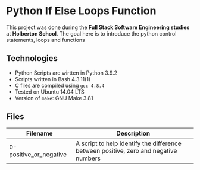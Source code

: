 # Python If Else Loops Function

This project was done during the **Full Stack Software Engineering studies** at **Holberton School**. The goal here is to introduce the python control statements, loops and functions

## Technologies
* Python Scripts are wirtten in Python 3.9.2
* Scripts written in Bash 4.3.11(1)
* C files are compiled using `gcc 4.8.4`
* Tested on Ubuntu 14.04 LTS
* Version of `make`: GNU Make 3.81

## Files

| Filename | Description |
| -------- | ----------- |
| 0-positive_or_negative | A script to help identify the difference between positive, zero and negative numbers |
